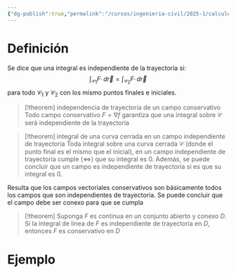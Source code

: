 ```yaml
---
{"dg-publish":true,"permalink":"/cursos/ingenieria-civil/2025-1/calculo-iii/2-campos-vectoriales/campos-conservativos/campos-independientes-de-trayectoria/","tags":["I1MAT1630"]}
---
```


# Definición

Se dice que una integral es independiente de la trayectoria si:
$$
\int _{\mathcal{C}_{1}}F· \, d\vec{r} =\int _{\mathcal{C}_{2}}F· \, d\vec{r} 
$$
para todo $\mathcal{C}_{1}$ y $\mathcal{C}_{2}$ con los mismo puntos finales e iniciales.

> [!theorem] independencia de trayectoria de un campo conservativo
> Todo campo conservativo $F=\nabla f$ garantiza que una integral sobre $\mathcal{C}$ será independiente de la trayectoria

> [!theorem] integral de una curva cerrada en un campo independiente de trayectoria
> Toda integral sobre una curva cerrada $\mathcal{C}$ (donde el punto final es el mismo que el inicial), en un campo independiente de trayectoria cumple ($\iff$) que su integral es $0$.
> Además, se puede concluir que un campo es independiente de trayectoria si es que su integral es $0$.

Resulta que los campos vectoriales conservativos son básicamente todos los campos que son independientes de trayectoria. Se puede concluir que el campo debe ser conexo para que se cumpla

> [!theorem]
> Suponga $F$ es continua en un conjunto abierto y conexo $D$. Si la integral de línea de $F$ es independiente de trayectoria en $D$, entonces $F$ es conservativo en $D$

# Ejemplo